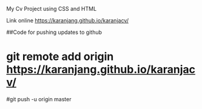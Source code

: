 
My Cv Project using CSS and HTML

Link online https://karanjang.github.io/karanjacv/


##Code for pushing updates to github

# git remote add origin https://karanjang.github.io/karanjacv/
#git push -u origin master
